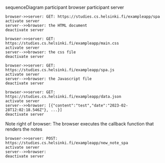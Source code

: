 
sequenceDiagram
    participant browser
    participant server

    browser->>server: GET: https://studies.cs.helsinki.fi/exampleapp/spa
    activate server
    server-->>browser: the HTML document
    deactivate server

    browser->>server: GET: https://studies.cs.helsinki.fi/exampleapp/main.css
    activate server
    server-->>browser: the css file
    deactivate server

    browser->>server: GET: https://studies.cs.helsinki.fi/exampleapp/spa.js 
    activate server
    server-->>browser: the Javascript file
    deactivate server

    browser->>server: GET: https://studies.cs.helsinki.fi/exampleapp/data.json
    activate server
    server-->>browser: [{"content":"test","date":"2023-02-28T12:02:18.546Z"}, ...}]
    deactivate server

Note right of browser: The browser executes the callback function that renders the notes 

    browser->>server: POST: https://studies.cs.helsinki.fi/exampleapp/new_note_spa
    activate server
    server-->>browser: 
    deactivate server

